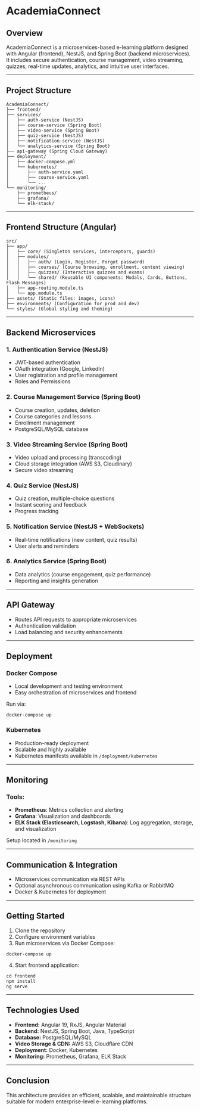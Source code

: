 # AcademiaConnect

## Overview
AcademiaConnect is a microservices-based e-learning platform designed with Angular (frontend), NestJS, and Spring Boot (backend microservices). It includes secure authentication, course management, video streaming, quizzes, real-time updates, analytics, and intuitive user interfaces.

---

## Project Structure

```
AcademiaConnect/
├── frontend/
├── services/
│   ├── auth-service (NestJS)
│   ├── course-service (Spring Boot)
│   ├── video-service (Spring Boot)
│   ├── quiz-service (NestJS)
│   ├── notification-service (NestJS)
│   └── analytics-service (Spring Boot)
├── api-gateway (Spring Cloud Gateway)
├── deployment/
│   ├── docker-compose.yml
│   └── kubernetes/
│       ├── auth-service.yaml
│       ├── course-service.yaml
│       └── ...
└── monitoring/
    ├── prometheus/
    ├── grafana/
    └── elk-stack/
```

---

## Frontend Structure (Angular)

```
src/
├── app/
│   ├── core/ (Singleton services, interceptors, guards)
│   ├── modules/
│   │   ├── auth/ (Login, Register, Forgot password)
│   │   ├── courses/ (Course browsing, enrollment, content viewing)
│   │   ├── quizzes/ (Interactive quizzes and exams)
│   │   └── shared/ (Reusable UI components: Modals, Cards, Buttons, Flash Messages)
│   ├── app-routing.module.ts
│   └── app.module.ts
├── assets/ (Static files: images, icons)
├── environments/ (Configuration for prod and dev)
└── styles/ (Global styling and theming)
```

---

## Backend Microservices

### 1. Authentication Service (NestJS)
- JWT-based authentication
- OAuth integration (Google, LinkedIn)
- User registration and profile management
- Roles and Permissions

### 2. Course Management Service (Spring Boot)
- Course creation, updates, deletion
- Course categories and lessons
- Enrollment management
- PostgreSQL/MySQL database

### 3. Video Streaming Service (Spring Boot)
- Video upload and processing (transcoding)
- Cloud storage integration (AWS S3, Cloudinary)
- Secure video streaming

### 4. Quiz Service (NestJS)
- Quiz creation, multiple-choice questions
- Instant scoring and feedback
- Progress tracking

### 5. Notification Service (NestJS + WebSockets)
- Real-time notifications (new content, quiz results)
- User alerts and reminders

### 6. Analytics Service (Spring Boot)
- Data analytics (course engagement, quiz performance)
- Reporting and insights generation

---

## API Gateway
- Routes API requests to appropriate microservices
- Authentication validation
- Load balancing and security enhancements

---

## Deployment

### Docker Compose
- Local development and testing environment
- Easy orchestration of microservices and frontend

Run via:
```shell
docker-compose up
```

### Kubernetes
- Production-ready deployment
- Scalable and highly available
- Kubernetes manifests available in `/deployment/kubernetes`

---

## Monitoring

### Tools:
- **Prometheus**: Metrics collection and alerting
- **Grafana**: Visualization and dashboards
- **ELK Stack (Elasticsearch, Logstash, Kibana)**: Log aggregation, storage, and visualization

Setup located in `/monitoring`

---

## Communication & Integration
- Microservices communication via REST APIs
- Optional asynchronous communication using Kafka or RabbitMQ
- Docker & Kubernetes for deployment

---

## Getting Started
1. Clone the repository
2. Configure environment variables
3. Run microservices via Docker Compose:
```shell
docker-compose up
```
4. Start frontend application:
```shell
cd frontend
npm install
ng serve
```

---

## Technologies Used
- **Frontend:** Angular 19, RxJS, Angular Material
- **Backend:** NestJS, Spring Boot, Java, TypeScript
- **Database:** PostgreSQL/MySQL
- **Video Storage & CDN:** AWS S3, Cloudflare CDN
- **Deployment:** Docker, Kubernetes
- **Monitoring:** Prometheus, Grafana, ELK Stack

---

## Conclusion
This architecture provides an efficient, scalable, and maintainable structure suitable for modern enterprise-level e-learning platforms.

